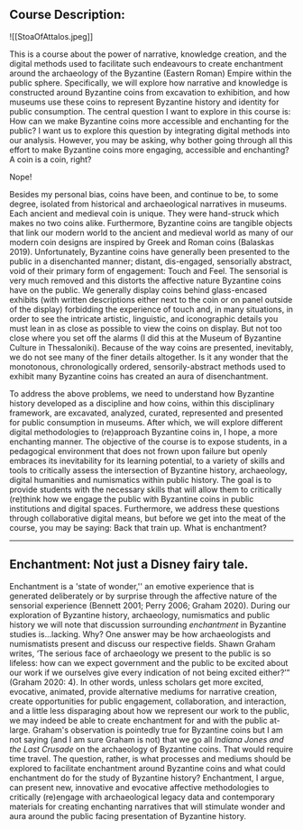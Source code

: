 
## Course Description: 
![[StoaOfAttalos.jpeg]]

This is a course about the power of narrative, knowledge creation, and the digital methods used to facilitate such endeavours to create enchantment around the archaeology of the Byzantine (Eastern Roman) Empire within the public sphere. Specifically, we will explore how narrative and knowledge is constructed around Byzantine coins from excavation to exhibition, and how museums use these coins to represent Byzantine history and identity for public consumption. The central question I want to explore in this course is: How can we make Byzantine coins more accessible and enchanting for the public?  I want us to explore this question by integrating digital methods into our analysis. However, you may be asking, why bother going through all this effort to make Byzantine coins more engaging, accessible and enchanting? A coin is a coin, right?

Nope!

Besides my personal bias, coins have been, and continue to be, to some degree, isolated from historical and archaeological narratives in museums. Each ancient and medieval coin is unique. They were hand-struck which makes no two coins alike. Furthermore, Byzantine coins are tangible objects that link our modern world to the ancient and medieval world as many of our modern coin designs are inspired by Greek and Roman coins (Balaskas 2019). Unfortunately, Byzantine coins have generally been presented to the public in a disenchanted manner; distant, dis-engaged, sensorially abstract, void of their primary form of engagement: Touch and Feel. The sensorial is very much removed and this distorts the affective nature Byzantine coins have on the public. We generally display coins behind glass-encased exhibits (with written descriptions either next to the coin or on panel outside of the display) forbidding the experience of touch and, in many situations, in order to see the intricate artistic, linguistic, and iconographic details you must lean in as close as possible to view the coins on display. But not too close where you set off the alarms (I did this at the Museum of Byzantine Culture in Thessaloniki). Because of the way coins are presented, inevitably, we do not see many of the finer details altogether. Is it any wonder that the monotonous, chronologically ordered, sensorily-abstract methods used to exhibit many Byzantine coins has created an aura of disenchantment. 

To address the above problems, we need to understand how Byzantine history developed as a discipline and how coins, within this disciplinary framework, are excavated, analyzed, curated, represented and presented for public consumption in museums. After which, we will explore different digital methodologies to (re)approach Byzantine coins in, I hope, a more enchanting manner. The objective of the course is to expose students, in a pedagogical environment that does not frown upon failure but openly embraces its inevitability for its learning potential, to a variety of skills and tools to critically assess the intersection of Byzantine history, archaeology, digital humanities and numismatics within public history. The goal is to provide students with the necessary skills that will allow them to critically (re)think how we engage the public with Byzantine coins in public institutions and digital spaces. Furthermore, we address these questions through collaborative digital means, but before we get into the meat of the course, you may be saying: Back that train up. What is enchantment? 

---
## Enchantment: Not just a Disney fairy tale.

Enchantment is a 'state of wonder,'' an emotive experience that is generated deliberately or by surprise through the affective nature of the sensorial experience (Bennett 2001; Perry 2006; Graham 2020). During our exploration of Byzantine history, archaeology, numismatics and public history we will note that discussion surrounding *enchantment* in Byzantine studies is...lacking. Why? One answer may be how archaeologists and numismatists present and discuss our respective fields. Shawn Graham writes, ‘The serious face of archaeology we present to the public is so lifeless: how can we expect government and the public to be excited about our work if we ourselves give every indication of not being excited either?’” (Graham 2020: 4). In other words, unless scholars get more excited, evocative, animated, provide alternative mediums for narrative creation, create opportunities for public engagement, collaboration, and interaction, and a little less disparaging about how we represent our work to the public, we may indeed be able to create enchantment for and with the public at-large. Graham's observation is pointedly true for Byzantine coins but I am not saying (and I am sure Graham is not) that we go all *Indiana Jones and the Last Crusade* on the archaeology of Byzantine coins. That would require time travel. The question, rather, is what processes and mediums should be explored to facilitate enchantment around Byzantine coins and what could enchantment do for the study of Byzantine history? Enchantment, I argue, can present new, innovative and evocative affective methodologies to critically (re)engage with archaeological legacy data and contemporary materials for creating enchanting narratives that will stimulate wonder and aura around the public facing presentation of Byzantine history.
